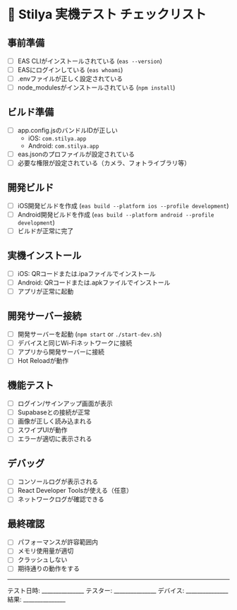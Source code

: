 # 📱 Stilya 実機テスト チェックリスト

## 事前準備
- [ ] EAS CLIがインストールされている (`eas --version`)
- [ ] EASにログインしている (`eas whoami`)
- [ ] .envファイルが正しく設定されている
- [ ] node_modulesがインストールされている (`npm install`)

## ビルド準備
- [ ] app.config.jsのバンドルIDが正しい
  - iOS: `com.stilya.app`
  - Android: `com.stilya.app`
- [ ] eas.jsonのプロファイルが設定されている
- [ ] 必要な権限が設定されている（カメラ、フォトライブラリ等）

## 開発ビルド
- [ ] iOS開発ビルドを作成 (`eas build --platform ios --profile development`)
- [ ] Android開発ビルドを作成 (`eas build --platform android --profile development`)
- [ ] ビルドが正常に完了

## 実機インストール
- [ ] iOS: QRコードまたは.ipaファイルでインストール
- [ ] Android: QRコードまたは.apkファイルでインストール
- [ ] アプリが正常に起動

## 開発サーバー接続
- [ ] 開発サーバーを起動 (`npm start` or `./start-dev.sh`)
- [ ] デバイスと同じWi-Fiネットワークに接続
- [ ] アプリから開発サーバーに接続
- [ ] Hot Reloadが動作

## 機能テスト
- [ ] ログイン/サインアップ画面が表示
- [ ] Supabaseとの接続が正常
- [ ] 画像が正しく読み込まれる
- [ ] スワイプUIが動作
- [ ] エラーが適切に表示される

## デバッグ
- [ ] コンソールログが表示される
- [ ] React Developer Toolsが使える（任意）
- [ ] ネットワークログが確認できる

## 最終確認
- [ ] パフォーマンスが許容範囲内
- [ ] メモリ使用量が適切
- [ ] クラッシュしない
- [ ] 期待通りの動作をする

---

テスト日時: _______________
テスター: _______________
デバイス: _______________
結果: _______________
